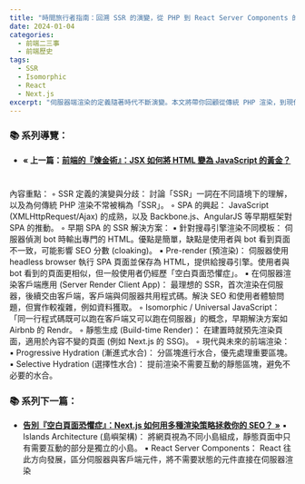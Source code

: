 ```yaml
---
title: "時間旅行者指南：回溯 SSR 的演變，從 PHP 到 React Server Components 的前端簡史"
date: 2024-01-04
categories:
  - 前端二三事
  - 前端歷史
tags:
  - SSR
  - Isomorphic
  - React
  - Next.js
excerpt: "伺服器端渲染的定義隨著時代不斷演變。本文將帶你回顧從傳統 PHP 渲染，到現代 React Server Components 的前端渲染技術發展歷程。"
---
```

### **📚 系列導覽：**

* **&laquo; 上一篇：[前端的『煉金術』：JSX 如何將 HTML 變為 JavaScript 的黃金？](/2024/01/01/frontend-alchemy-react/)**
#

內容重點：
    ◦ SSR 定義的演變與分歧： 討論「SSR」一詞在不同語境下的理解，以及為何傳統 PHP 渲染不常被稱為「SSR」。
    ◦ SPA 的興起： JavaScript (XMLHttpRequest/Ajax) 的成熟，以及 Backbone.js、AngularJS 等早期框架對 SPA 的推動。
    ◦ 早期 SPA 的 SSR 解決方案：
        ▪ 針對搜尋引擎渲染不同模板： 伺服器偵測 bot 時輸出專門的 HTML。優點是簡單，缺點是使用者與 bot 看到頁面不一致，可能影響 SEO 分數 (cloaking)。
        ▪ Pre-render (預渲染)： 伺服器使用 headless browser 執行 SPA 頁面並保存為 HTML，提供給搜尋引擎。使用者與 bot 看到的頁面更相似，但一般使用者仍經歷「空白頁面恐懼症」。
        ▪ 在伺服器渲染客戶端應用 (Server Render Client App)： 最理想的 SSR，首次渲染在伺服器，後續交由客戶端，客戶端與伺服器共用程式碼。解決 SEO 和使用者體驗問題，但實作較複雜，例如資料獲取。
    ◦ Isomorphic / Universal JavaScript： 「同一行程式碼既可以跑在客戶端又可以跑在伺服器」的概念，早期解決方案如 Airbnb 的 Rendr。
    ◦ 靜態生成 (Build-time Render)： 在建置時就預先渲染頁面，適用於內容不變的頁面 (例如 Next.js 的 SSG)。
    ◦ 現代與未來的前端渲染：
        ▪ Progressive Hydration (漸進式水合)： 分區塊進行水合，優先處理重要區塊。
        ▪ Selective Hydration (選擇性水合)： 提前渲染不需要互動的靜態區塊，避免不必要的水合。


### **📚 系列下一篇：**

* **[告別『空白頁面恐懼症』：Next.js 如何用多種渲染策略拯救你的 SEO？ &raquo;](/2024/01/03/nextjs-rendering-strategies/)**
        ▪ Islands Architecture (島嶼架構)： 將網頁視為不同小島組成，靜態頁面中只有需要互動的部分是獨立的小島。
        ▪ React Server Components： React 往此方向發展，區分伺服器與客戶端元件，將不需要狀態的元件直接在伺服器渲染
